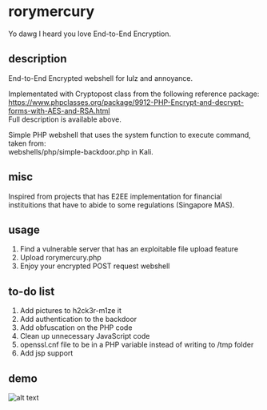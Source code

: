# rorymercury
Yo dawg I heard you love End-to-End Encryption.

## description
End-to-End Encrypted webshell for lulz and annoyance.

Implementated with Cryptopost class from the following reference package:  
https://www.phpclasses.org/package/9912-PHP-Encrypt-and-decrypt-forms-with-AES-and-RSA.html  
Full description is available above.

Simple PHP webshell that uses the system function to execute command, taken from:   
webshells/php/simple-backdoor.php in Kali.

## misc
Inspired from projects that has E2EE implementation for financial instituitions that have to abide to some regulations (Singapore MAS).

## usage
1. Find a vulnerable server that has an exploitable file upload feature
2. Upload rorymercury.php
3. Enjoy your encrypted POST request webshell

## to-do list
1. Add pictures to h2ck3r-m1ze it
2. Add authentication to the backdoor
3. Add obfuscation on the PHP code
4. Clean up unnecessary JavaScript code
5. openssl.cnf file to be in a PHP variable instead of writing to /tmp folder
6. Add jsp support

## demo
![alt text](https://github.com/9emin1/rorymercury/blob/master/rorymercury-demo.gif "Pwn!")
